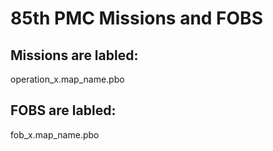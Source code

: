 # 85th PMC Missions and FOBS

## Missions are labled: 
operation_x.map_name.pbo

## FOBS are labled: 
fob_x.map_name.pbo
